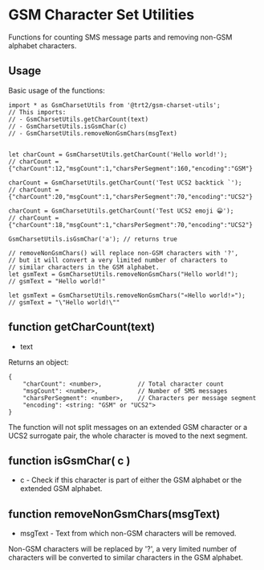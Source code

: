 # GSM Character Set Utilities

Functions for counting SMS message parts and removing non-GSM alphabet characters.

## Usage

Basic usage of the functions:
```
import * as GsmCharsetUtils from '@trt2/gsm-charset-utils';
// This imports:
// - GsmCharsetUtils.getCharCount(text)
// - GsmCharsetUtils.isGsmChar(c)
// - GsmCharsetUtils.removeNonGsmChars(msgText)


let charCount = GsmCharsetUtils.getCharCount('Hello world!');
// charCount = {"charCount":12,"msgCount":1,"charsPerSegment":160,"encoding":"GSM"}

charCount = GsmCharsetUtils.getCharCount('Test UCS2 backtick `');
// charCount = {"charCount":20,"msgCount":1,"charsPerSegment":70,"encoding":"UCS2"}

charCount = GsmCharsetUtils.getCharCount('Test UCS2 emoji 😀');
// charCount = {"charCount":18,"msgCount":1,"charsPerSegment":70,"encoding":"UCS2"}

GsmCharsetUtils.isGsmChar('a'); // returns true

// removeNonGsmChars() will replace non-GSM characters with '?',
// but it will convert a very limited number of characters to
// similar characters in the GSM alphabet.
let gsmText = GsmCharsetUtils.removeNonGsmChars("Hello world!");
// gsmText = "Hello world!"

let gsmText = GsmCharsetUtils.removeNonGsmChars("«Hello world!»");
// gsmText = "\"Hello world!\""

```


## function getCharCount(text)
- text

Returns an object:
```
{
    "charCount": <number>,          // Total character count
    "msgCount": <number>,           // Number of SMS messages
    "charsPerSegment": <number>,    // Characters per message segment
    "encoding": <string: "GSM" or "UCS2">
}
```

The function will not split messages on an extended GSM character or a UCS2 surrogate pair, the whole character is moved to the next segment.

## function isGsmChar( c )
- c - Check if this character is part of either the GSM alphabet or the extended GSM alphabet.

## function removeNonGsmChars(msgText)
- msgText - Text from which non-GSM characters will be removed.

Non-GSM characters will be replaced by '?', a very limited number of characters will be converted to similar characters in the GSM alphabet.
